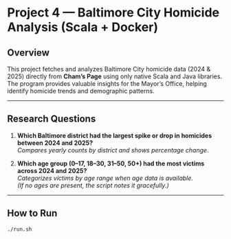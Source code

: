 # Project 4 — Baltimore City Homicide Analysis (Scala + Docker)

## Overview
This project fetches and analyzes Baltimore City homicide data (2024 & 2025) directly from **Cham’s Page** using only native Scala and Java libraries.  
The program provides valuable insights for the Mayor’s Office, helping identify homicide trends and demographic patterns.

---

## Research Questions
1. **Which Baltimore district had the largest spike or drop in homicides between 2024 and 2025?**  
   *Compares yearly counts by district and shows percentage change.*

2. **Which age group (0–17, 18–30, 31–50, 50+) had the most victims across 2024 and 2025?**  
   *Categorizes victims by age range when age data is available.  
   (If no ages are present, the script notes it gracefully.)*

---

## How to Run
```bash
./run.sh

